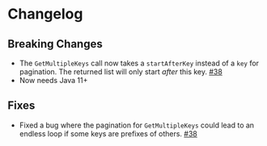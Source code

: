 # Changelog

## Breaking Changes

 - The `GetMultipleKeys` call now takes a `startAfterKey` instead of a `key` for pagination. The returned list will only start *after* this key. [#38](https://github.com/scalableminds/fossildb/pull/38)
 - Now needs Java 11+

## Fixes

 - Fixed a bug where the pagination for `GetMultipleKeys` could lead to an endless loop if some keys are prefixes of others. [#38](https://github.com/scalableminds/fossildb/pull/38)
